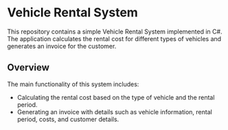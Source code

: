 # Vehicle Rental System
This repository contains a simple Vehicle Rental System implemented in C#. The application calculates the rental cost for different types of vehicles and generates an invoice for the customer.

## Overview
The main functionality of this system includes:

- Calculating the rental cost based on the type of vehicle and the rental period.
- Generating an invoice with details such as vehicle information, rental period, costs, and customer details.
